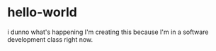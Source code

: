 # hello-world
i dunno what's happening
I'm creating this because I'm in a software development class right now.
